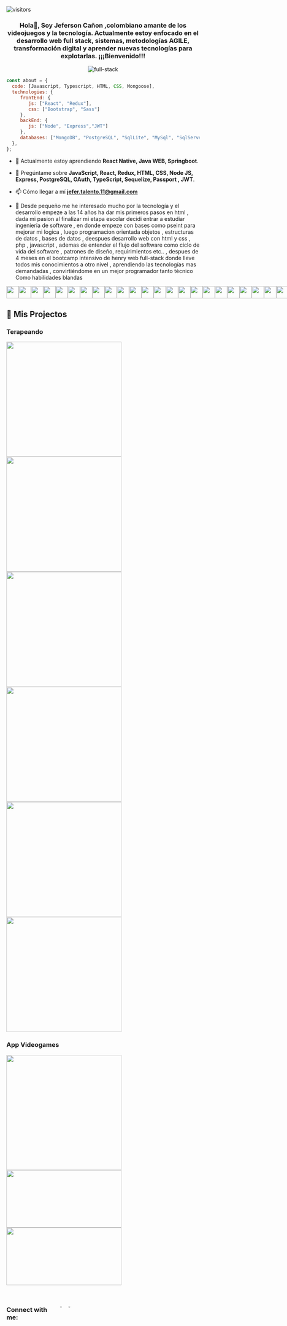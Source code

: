 <div align="center">
</div>

![visitors](https://visitor-badge.glitch.me/badge?page_id=jeferProgramer.jeferProgramer)
</p>
<div size='20px'>
 <h3 align="center">
  Hola👋, Soy Jeferson Cañon ,colombiano amante de los videojuegos y la tecnología. Actualmente estoy enfocado en el desarrollo web full stack, sistemas, metodologías AGILE, transformación digital y aprender nuevas tecnologías para explotarlas. ¡¡¡Bienvenido!!!
 </h3>
 <div align='center'>
   <img src="https://i.pinimg.com/originals/2f/f4/28/2ff428006f3ade5f10beac69372062ab.gif" alt="full-stack" align="center"/>
 </div>
 
 ```javascript
const about = {
   code: [Javascript, Typescript, HTML, CSS, Mongoose],
   technologies: {
      frontEnd: {
         js: ["React", "Redux"],
         css: ["Bootstrap", "Sass"]
      },
      backEnd: {
         js: ["Node", "Express","JWT"]
      },
      databases: ["MongoDB", "PostgreSQL", "SqlLite", "MySql", "SqlServer"],
   },
};
```
</div>

- 🌱 Actualmente estoy aprendiendo **React Native, Java WEB, Springboot**.

- 💬 Pregúntame sobre **JavaScript, React, Redux, HTML, CSS, Node JS, Express, PostgreSQL, OAuth, TypeScript, Sequelize, Passport , JWT**.

- 📫 Cómo llegar a mí **jefer.talento.11@gmail.com**

- 📄 Desde pequeño me he interesado mucho por la tecnología y el desarrollo empeze a las 14 años ha dar mis primeros pasos en html , dada mi pasion al finalizar mi etapa escolar decidi entrar a estudiar ingenieria de software , en donde empeze con bases como pseint para mejorar mi logica , luego programacion orientada objetos , estructuras de datos , bases de datos , deespues desarrollo web con html y css , php , javascript , ademas de entender el flujo del software como ciclo de vida del software , patrones de diseño, requirimientos etc.. , despues de 4 meses en el bootcamp intensivo de henry web full-stack donde lleve todos mis conocimientos a otro nivel , aprendiendo las tecnologías mas demandadas , convirtiéndome en un mejor programador tanto técnico Como habilidades blandas

<div style="display: flex; flex-direction:row;">
<img width ='32px' src ='https://raw.githubusercontent.com/rahulbanerjee26/githubAboutMeGenerator/main/icons/reactjs.svg'>
<img width ='32px' src ='https://raw.githubusercontent.com/rahulbanerjee26/githubAboutMeGenerator/main/icons/javascript.svg'> 
<img width ='32px' src ='https://raw.githubusercontent.com/rahulbanerjee26/githubAboutMeGenerator/main/icons/sqlite.svg'> 
<img width ='32px' src ='https://raw.githubusercontent.com/rahulbanerjee26/githubAboutMeGenerator/main/icons/babel.svg'> 
<img width ='32px' src ='https://raw.githubusercontent.com/rahulbanerjee26/githubAboutMeGenerator/main/icons/bootstrap.svg'> 
<img width ='32px' src ='https://raw.githubusercontent.com/rahulbanerjee26/githubAboutMeGenerator/main/icons/bash.svg'> 
<img width ='32px' src ='https://raw.githubusercontent.com/rahulbanerjee26/githubAboutMeGenerator/main/icons/css.svg'> 
<img width ='32px' src ='https://raw.githubusercontent.com/rahulbanerjee26/githubAboutMeGenerator/main/icons/express.svg'> 
<img width ='32px' src ='https://raw.githubusercontent.com/rahulbanerjee26/githubAboutMeGenerator/main/icons/git.svg'>
<img width ='32px' src ='https://raw.githubusercontent.com/rahulbanerjee26/githubAboutMeGenerator/main/icons/github.svg'> 
<img width ='32px' src ='https://raw.githubusercontent.com/rahulbanerjee26/githubAboutMeGenerator/main/icons/heroku.svg'> 
<img width ='32px' src ='https://raw.githubusercontent.com/rahulbanerjee26/githubAboutMeGenerator/main/icons/html.svg'> 
<img width ='32px' src ='https://raw.githubusercontent.com/rahulbanerjee26/githubAboutMeGenerator/main/icons/jest.svg'>
<img width ='32px' src ='https://raw.githubusercontent.com/rahulbanerjee26/githubAboutMeGenerator/main/icons/mysql.svg'> 
<img width ='32px' src ='https://raw.githubusercontent.com/rahulbanerjee26/githubAboutMeGenerator/main/icons/nodejs.svg'> 
<img width ='32px' src ='https://raw.githubusercontent.com/rahulbanerjee26/githubAboutMeGenerator/main/icons/postgresql.svg'> 
<img width ='32px' src ='https://raw.githubusercontent.com/rahulbanerjee26/githubAboutMeGenerator/main/icons/postman.svg'> 
<img width ='32px' src ='https://raw.githubusercontent.com/rahulbanerjee26/githubAboutMeGenerator/main/icons/redux.svg'> 
<img width ='32px' src ='https://raw.githubusercontent.com/rahulbanerjee26/githubAboutMeGenerator/main/icons/typescript.svg'> 
<img width ='32px' src ='https://raw.githubusercontent.com/rahulbanerjee26/githubAboutMeGenerator/main/icons/webpack.svg'>
<img width ='32px' src ='https://raw.githubusercontent.com/rahulbanerjee26/githubAboutMeGenerator/main/icons/npm.svg'> 
<img width ='32px' src ='https://raw.githubusercontent.com/rahulbanerjee26/githubAboutMeGenerator/main/icons/sass.svg'>
<img width ='32px' src ='https://www.svgrepo.com/show/331488/mongodb.svg'>
<img width ='32px' src ='https://pbs.twimg.com/profile_images/1509802359383367691/R0psIpR4_400x400.jpg'>
</div>

## :pushpin: Mis Projectos

<h3>Terapeando</h3>
<p>
  <a><img width='300px' src="https://user-images.githubusercontent.com/94813118/177249931-50817dc0-0a4c-4168-bed1-8d82f34fba6e.png"></a>
  <a><img width='300px' src="https://user-images.githubusercontent.com/94813118/177249975-ce064b81-c4c2-4c6b-8679-5f82df6d4e58.png"></a>
  <a><img width='300px' src="https://user-images.githubusercontent.com/94813118/177250011-02107ad4-41fa-42cf-9ee0-ce77fff4e68c.png"></a>
  <a><img width='300px' src="https://user-images.githubusercontent.com/94813118/177249946-739ffe29-55a6-48bf-bb6b-467f1cf695b6.png"></a>
  <a><img width='300px' src="https://user-images.githubusercontent.com/94813118/177249997-5ea6a1b8-2311-4fa5-9d57-18a859fa737f.png"></a>
  <a><img width='300px' src="https://user-images.githubusercontent.com/94813118/177250067-49d70e65-8d6b-4c2e-83bd-783d3140b620.png"></a>
</p>

<h3>App Videogames</h3>
<p>
  <a><img width='300px' src="https://user-images.githubusercontent.com/97969138/174117831-67bacd62-fe94-4c2d-a081-5950b627475f.png"></a>
  <a><img width='300px' height='150px' src="https://user-images.githubusercontent.com/97969138/174120878-5accfdc5-3d59-48b8-bd3f-cd6d0ebdb7f8.png"></a>
  <a><img width='300px' height='150px' src="https://user-images.githubusercontent.com/97969138/174120370-0bdddb9e-d86c-4b87-9a16-cbe496d09960.png"></a>
</p> 
&nbsp;
<div style="display: flex; flex-direction:row;">
<h3 align="left">Connect with me:</h3>
<p align="left">
<a href="www.linkedin.com/in/jeferson-david-cañon" target="_blank"><img width='5%'src="https://cdn.jsdelivr.net/npm/simple-icons@3.0.1/icons/linkedin.svg" alt="https://www.linkedin.com/in/bryancamilopineda/"/></a>
<a href="mailto:jefer.talento.11@gmail.com" ><img width="5%" src="https://cdn.jsdelivr.net/npm/simple-icons@3.0.1/icons/gmail.svg">
</p>
</div>
